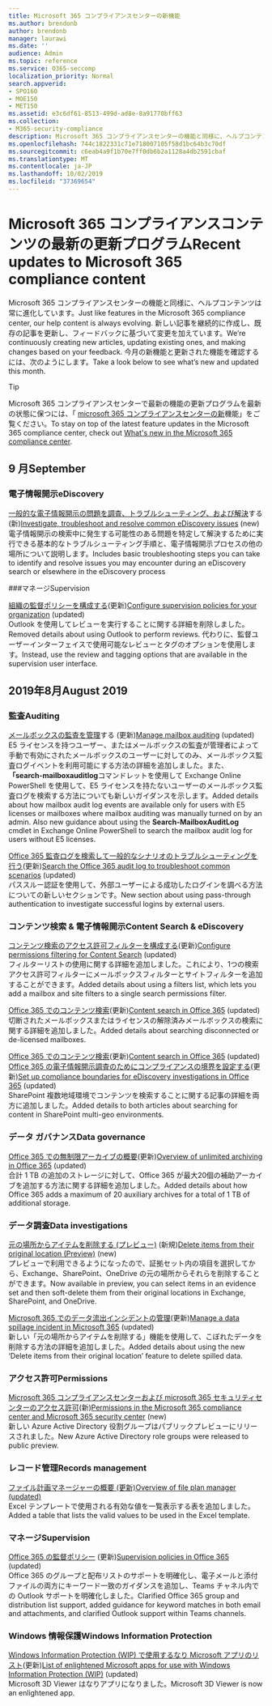 ```yaml
---
title: Microsoft 365 コンプライアンスセンターの新機能
ms.author: brendonb
author: brendonb
manager: laurawi
ms.date: ''
audience: Admin
ms.topic: reference
ms.service: O365-seccomp
localization_priority: Normal
search.appverid:
- SPO160
- MOE150
- MET150
ms.assetid: e3c6df61-8513-499d-ad8e-8a91770bff63
ms.collection:
- M365-security-compliance
description: Microsoft 365 コンプライアンスセンターの機能と同様に、ヘルプコンテンツは常に進化しています。 新しい記事を継続的に作成し、既存の記事を更新し、フィードバックに基づいて変更を加えています。 今月の新機能と更新された機能について説明します。
ms.openlocfilehash: 744c1822331c71e718007105f58d1bc64b3c70df
ms.sourcegitcommit: c6eab4a9f1b70e7ff0db6b2a1128a4db2591cbaf
ms.translationtype: MT
ms.contentlocale: ja-JP
ms.lasthandoff: 10/02/2019
ms.locfileid: "37369654"
---
```

# <a name="recent-updates-to-microsoft-365-compliance-content"></a><span data-ttu-id="586b5-105">Microsoft 365 コンプライアンスコンテンツの最新の更新プログラム</span><span class="sxs-lookup"><span data-stu-id="586b5-105">Recent updates to Microsoft 365 compliance content</span></span>

<span data-ttu-id="586b5-106">Microsoft 365 コンプライアンスセンターの機能と同様に、ヘルプコンテンツは常に進化しています。</span><span class="sxs-lookup"><span data-stu-id="586b5-106">Just like features in the Microsoft 365 compliance center, our help content is always evolving.</span></span> <span data-ttu-id="586b5-107">新しい記事を継続的に作成し、既存の記事を更新し、フィードバックに基づいて変更を加えています。</span><span class="sxs-lookup"><span data-stu-id="586b5-107">We’re continuously creating new articles, updating existing ones, and making changes based on your feedback.</span></span> <span data-ttu-id="586b5-108">今月の新機能と更新された機能を確認するには、次のようにします。</span><span class="sxs-lookup"><span data-stu-id="586b5-108">Take a look below to see what’s new and updated this month.</span></span>

> [!TIP]
> <span data-ttu-id="586b5-109">Microsoft 365 コンプライアンスセンターで最新の機能の更新プログラムを最新の状態に保つには、「 [microsoft 365 コンプライアンスセンターの新](whats-new.md)機能」をご覧ください。</span><span class="sxs-lookup"><span data-stu-id="586b5-109">To stay on top of the latest feature updates in the Microsoft 365 compliance center, check out [What's new in the Microsoft 365 compliance center](whats-new.md).</span></span>

## <a name="september"></a><span data-ttu-id="586b5-110">9 月</span><span class="sxs-lookup"><span data-stu-id="586b5-110">September</span></span>

### <a name="ediscovery"></a><span data-ttu-id="586b5-111">電子情報開示</span><span class="sxs-lookup"><span data-stu-id="586b5-111">eDiscovery</span></span>

<span data-ttu-id="586b5-112">[一般的な電子情報開示の問題を調査、トラブルシューティング、および解決](ediscovery-troubleshooting-common-issues.md)する (新)</span><span class="sxs-lookup"><span data-stu-id="586b5-112">[Investigate, troubleshoot and resolve common eDiscovery issues](ediscovery-troubleshooting-common-issues.md) (new)</span></span><br> <span data-ttu-id="586b5-113">電子情報開示の検索中に発生する可能性のある問題を特定して解決するために実行できる基本的なトラブルシューティング手順と、電子情報開示プロセスの他の場所について説明します。</span><span class="sxs-lookup"><span data-stu-id="586b5-113">Includes basic troubleshooting steps you can take to identify and resolve issues you may encounter during an eDiscovery search or elsewhere in the eDiscovery process</span></span>

###<a name="supervision"></a><span data-ttu-id="586b5-114">マネージ</span><span class="sxs-lookup"><span data-stu-id="586b5-114">Supervision</span></span>

<span data-ttu-id="586b5-115">[組織の監督ポリシーを構成する](configure-supervision-policies.md)(更新)</span><span class="sxs-lookup"><span data-stu-id="586b5-115">[Configure supervision policies for your organization](configure-supervision-policies.md) (updated)</span></span><br><span data-ttu-id="586b5-116">Outlook を使用してレビューを実行することに関する詳細を削除しました。</span><span class="sxs-lookup"><span data-stu-id="586b5-116">Removed details about using Outlook to perform reviews.</span></span> <span data-ttu-id="586b5-117">代わりに、監督ユーザーインターフェイスで使用可能なレビューとタグのオプションを使用します。</span><span class="sxs-lookup"><span data-stu-id="586b5-117">Instead, use the review and tagging options that are available in the supervision user interface.</span></span>

## <a name="august-2019"></a><span data-ttu-id="586b5-118">2019年8月</span><span class="sxs-lookup"><span data-stu-id="586b5-118">August 2019</span></span>

### <a name="auditing"></a><span data-ttu-id="586b5-119">監査</span><span class="sxs-lookup"><span data-stu-id="586b5-119">Auditing</span></span>

<span data-ttu-id="586b5-120">[メールボックスの監査を管理](enable-mailbox-auditing.md#more-information)する (更新)</span><span class="sxs-lookup"><span data-stu-id="586b5-120">[Manage mailbox auditing](enable-mailbox-auditing.md#more-information) (updated)</span></span><br><span data-ttu-id="586b5-121">E5 ライセンスを持つユーザー、またはメールボックスの監査が管理者によって手動で有効にされたメールボックスのユーザーに対してのみ、メールボックス監査ログイベントを利用可能にする方法の詳細を追加しました。また、 **「search-mailboxauditlog**コマンドレットを使用して Exchange Online PowerShell を使用して、E5 ライセンスを持たないユーザーのメールボックス監査ログを検索する方法についても新しいガイダンスを示します。</span><span class="sxs-lookup"><span data-stu-id="586b5-121">Added details about how mailbox audit log events are available only for users with E5 licenses or mailboxes where mailbox auditing was manually turned on by an admin. Also new guidance about using the **Search-MailboxAuditLog** cmdlet in Exchange Online PowerShell to search the mailbox audit log for users without E5 licenses.</span></span>

<span data-ttu-id="586b5-122">[Office 365 監査ログを検索して一般的なシナリオのトラブルシューティングを行う](auditing-troubleshooting-scenarios.md#investigate-why-there-was-a-successful-login-by-a-user-outside-your-organization)(更新)</span><span class="sxs-lookup"><span data-stu-id="586b5-122">[Search the Office 365 audit log to troubleshoot common scenarios](auditing-troubleshooting-scenarios.md#investigate-why-there-was-a-successful-login-by-a-user-outside-your-organization) (updated)</span></span><br><span data-ttu-id="586b5-123">パススルー認証を使用して、外部ユーザーによる成功したログインを調べる方法についての新しいセクションです。</span><span class="sxs-lookup"><span data-stu-id="586b5-123">New section about using pass-through authentication to investigate successful logins by external users.</span></span>

### <a name="content-search--ediscovery"></a><span data-ttu-id="586b5-124">コンテンツ検索 & 電子情報開示</span><span class="sxs-lookup"><span data-stu-id="586b5-124">Content Search & eDiscovery</span></span>

<span data-ttu-id="586b5-125">[コンテンツ検索のアクセス許可フィルターを構成する](permissions-filtering-for-content-search.md#using-a-filters-list-to-combine-filter-types)(更新)</span><span class="sxs-lookup"><span data-stu-id="586b5-125">[Configure permissions filtering for Content Search](permissions-filtering-for-content-search.md#using-a-filters-list-to-combine-filter-types) (updated)</span></span><br><span data-ttu-id="586b5-126">フィルターリストの使用に関する詳細を追加しました。これにより、1つの検索アクセス許可フィルターにメールボックスフィルターとサイトフィルターを追加することができます。</span><span class="sxs-lookup"><span data-stu-id="586b5-126">Added details about using a filters list, which lets you add a mailbox and site filters to a single search permissions filter.</span></span>

<span data-ttu-id="586b5-127">[Office 365 でのコンテンツ検索](content-search.md#searching-disconnected-or-de-licensed-mailboxes)(更新)</span><span class="sxs-lookup"><span data-stu-id="586b5-127">[Content search in Office 365](content-search.md#searching-disconnected-or-de-licensed-mailboxes) (updated)</span></span><br><span data-ttu-id="586b5-128">切断されたメールボックスまたはライセンスの解除済みメールボックスの検索に関する詳細を追加しました。</span><span class="sxs-lookup"><span data-stu-id="586b5-128">Added details about searching disconnected or de-licensed mailboxes.</span></span>

<span data-ttu-id="586b5-129">[Office 365 でのコンテンツ検索](content-search.md#searching-for-content-in-a-sharepoint-multi-geo-environment)(更新)</span><span class="sxs-lookup"><span data-stu-id="586b5-129">[Content search in Office 365](content-search.md#searching-for-content-in-a-sharepoint-multi-geo-environment) (updated)</span></span><br>
<span data-ttu-id="586b5-130">[Office 365 の電子情報開示調査のためにコンプライアンスの境界を設定する](set-up-compliance-boundaries.md#searching-and-exporting-content-in-multi-geo-environments)(更新)</span><span class="sxs-lookup"><span data-stu-id="586b5-130">[Set up compliance boundaries for eDiscovery investigations in Office 365](set-up-compliance-boundaries.md#searching-and-exporting-content-in-multi-geo-environments) (updated)</span></span><br><span data-ttu-id="586b5-131">SharePoint 複数地域環境でコンテンツを検索することに関する記事の詳細を両方に追加しました。</span><span class="sxs-lookup"><span data-stu-id="586b5-131">Added details to both articles about searching for content in SharePoint multi-geo environments.</span></span>

### <a name="data-governance"></a><span data-ttu-id="586b5-132">データ ガバナンス</span><span class="sxs-lookup"><span data-stu-id="586b5-132">Data governance</span></span>

<span data-ttu-id="586b5-133">[Office 365 での無制限アーカイブの概要](unlimited-archiving.md#how-auto-expanding-archiving-works)(更新)</span><span class="sxs-lookup"><span data-stu-id="586b5-133">[Overview of unlimited archiving in Office 365](unlimited-archiving.md#how-auto-expanding-archiving-works) (updated)</span></span><br><span data-ttu-id="586b5-134">合計 1 TB の追加のストレージに対して、Office 365 が最大20個の補助アーカイブを追加する方法に関する詳細を追加しました。</span><span class="sxs-lookup"><span data-stu-id="586b5-134">Added details about how Office 365 adds a maximum of 20 auxiliary archives for a total of 1 TB of additional storage.</span></span>

### <a name="data-investigations"></a><span data-ttu-id="586b5-135">データ調査</span><span class="sxs-lookup"><span data-stu-id="586b5-135">Data investigations</span></span>

<span data-ttu-id="586b5-136">[元の場所からアイテムを削除する (プレビュー)](delete-items-from-original-locations.md) (新規)</span><span class="sxs-lookup"><span data-stu-id="586b5-136">[Delete items from their original location (Preview)](delete-items-from-original-locations.md) (new)</span></span><br><span data-ttu-id="586b5-137">プレビューで利用できるようになったので、証拠セット内の項目を選択してから、Exchange、SharePoint、OneDrive の元の場所からそれらを削除することができます。</span><span class="sxs-lookup"><span data-stu-id="586b5-137">Now available in preview, you can select items in an evidence set and then soft-delete them from their original locations in Exchange, SharePoint, and OneDrive.</span></span>

<span data-ttu-id="586b5-138">[Microsoft 365 でのデータ流出インシデントの管理](manage-data-spillage-incidents.md#step-4-delete-the-spilled-data)(更新)</span><span class="sxs-lookup"><span data-stu-id="586b5-138">[Manage a data spillage incident in Microsoft 365](manage-data-spillage-incidents.md#step-4-delete-the-spilled-data) (updated)</span></span><br><span data-ttu-id="586b5-139">新しい「元の場所からアイテムを削除する」機能を使用して、こぼれたデータを削除する方法の詳細を追加しました。</span><span class="sxs-lookup"><span data-stu-id="586b5-139">Added details about using the new ‘Delete items from their original location’ feature to delete spilled data.</span></span>

### <a name="permissions"></a><span data-ttu-id="586b5-140">アクセス許可</span><span class="sxs-lookup"><span data-stu-id="586b5-140">Permissions</span></span>

<span data-ttu-id="586b5-141">[Microsoft 365 コンプライアンスセンターおよび microsoft 365 セキュリティセンターのアクセス許可](../security/office-365-security/permissions-microsoft-365-compliance-security.md)(新)</span><span class="sxs-lookup"><span data-stu-id="586b5-141">[Permissions in the Microsoft 365 compliance center and Microsoft 365 security center](../security/office-365-security/permissions-microsoft-365-compliance-security.md) (new)</span></span><br><span data-ttu-id="586b5-142">新しい Azure Active Directory 役割グループはパブリックプレビューにリリースされました。</span><span class="sxs-lookup"><span data-stu-id="586b5-142">New Azure Active Directory role groups were released to public preview.</span></span>

### <a name="records-management"></a><span data-ttu-id="586b5-143">レコード管理</span><span class="sxs-lookup"><span data-stu-id="586b5-143">Records management</span></span>

[<span data-ttu-id="586b5-144">ファイル計画マネージャーの概要 (更新)</span><span class="sxs-lookup"><span data-stu-id="586b5-144">Overview of file plan manager (updated)</span></span>](file-plan-manager.md#export-all-existing-retention-labels-to-analyze-andor-perform-offline-reviews)<br><span data-ttu-id="586b5-145">Excel テンプレートで使用される有効な値を一覧表示する表を追加しました。</span><span class="sxs-lookup"><span data-stu-id="586b5-145">Added a table that lists the valid values to be used in the Excel template.</span></span>

### <a name="supervision"></a><span data-ttu-id="586b5-146">マネージ</span><span class="sxs-lookup"><span data-stu-id="586b5-146">Supervision</span></span>

<span data-ttu-id="586b5-147">[Office 365 の監督ポリシー](supervision-policies.md) (更新)</span><span class="sxs-lookup"><span data-stu-id="586b5-147">[Supervision policies in Office 365](supervision-policies.md) (updated)</span></span><br><span data-ttu-id="586b5-148">Office 365 のグループと配布リストのサポートを明確化し、電子メールと添付ファイルの両方にキーワード一致のガイダンスを追加し、Teams チャネル内での Outlook サポートを明確化しました。</span><span class="sxs-lookup"><span data-stu-id="586b5-148">Clarified Office 365 group and distribution list support, added guidance for keyword matches in both email and attachments, and clarified Outlook support within Teams channels.</span></span>

### <a name="windows-information-protection"></a><span data-ttu-id="586b5-149">Windows 情報保護</span><span class="sxs-lookup"><span data-stu-id="586b5-149">Windows Information Protection</span></span>

<span data-ttu-id="586b5-150">[Windows Information Protection (WIP) で使用するなり Microsoft アプリのリスト](https://docs.microsoft.com/windows/security/information-protection/windows-information-protection/enlightened-microsoft-apps-and-wip)(更新)</span><span class="sxs-lookup"><span data-stu-id="586b5-150">[List of enlightened Microsoft apps for use with Windows Information Protection (WIP)](https://docs.microsoft.com/windows/security/information-protection/windows-information-protection/enlightened-microsoft-apps-and-wip) (updated)</span></span> <br><span data-ttu-id="586b5-151">Microsoft 3D Viewer はなりアプリになりました。</span><span class="sxs-lookup"><span data-stu-id="586b5-151">Microsoft 3D Viewer is now an enlightened app.</span></span>
